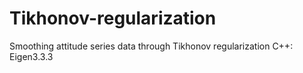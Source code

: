 # Tikhonov-regularization
Smoothing attitude series data through Tikhonov regularization
C++: Eigen3.3.3
